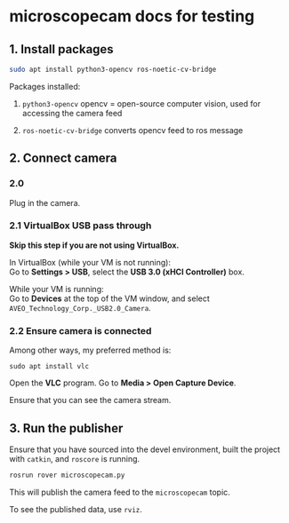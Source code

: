 # microscopecam docs for testing

## 1. Install packages

```bash
sudo apt install python3-opencv ros-noetic-cv-bridge
```

Packages installed:

1. `python3-opencv` opencv = open-source computer vision, used for accessing the camera feed

2. `ros-noetic-cv-bridge` converts opencv feed to ros message


## 2. Connect camera

### 2.0

Plug in the camera.

### 2.1 VirtualBox USB pass through

**Skip this step if you are not using VirtualBox.**

In VirtualBox (while your VM is not running):\
Go to **Settings > USB**, select the **USB 3.0 (xHCI Controller)** box.

While your VM is running:\
Go to **Devices** at the top of the VM window, and select `AVEO_Technology_Corp._USB2.0_Camera`.

### 2.2 Ensure camera is connected

Among other ways, my preferred method is:

```
sudo apt install vlc
```

Open the **VLC** program. Go to **Media > Open Capture Device**.

Ensure that you can see the camera stream.


## 3. Run the publisher

Ensure that you have sourced into the devel environment, built the project with `catkin`, and `roscore` is running.


```bash
rosrun rover microscopecam.py
```

This will publish the camera feed to the `microscopecam` topic.

To see the published data, use `rviz`.